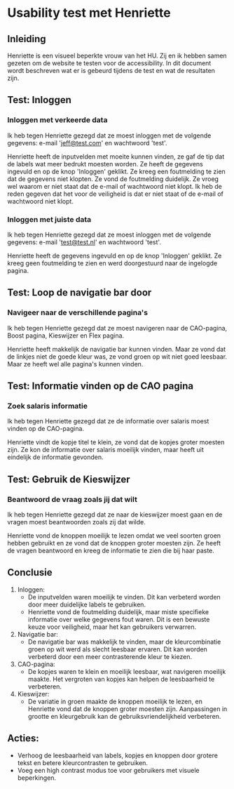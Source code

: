 # Usability test met Henriette

## Inleiding

Henriette is een visueel beperkte vrouw van het HU. Zij en ik hebben samen gezeten om de website te testen voor de
accessibility. In dit document wordt beschreven wat er is gebeurd tijdens de test en wat de resultaten zijn.

## Test: Inloggen

### Inloggen met verkeerde data

Ik heb tegen Henriette gezegd dat ze moest inloggen met de volgende gegevens:
e-mail 'jeff@test.com' en wachtwoord 'test'.

Henriette heeft de inputvelden met moeite kunnen vinden, ze gaf de tip dat de labels wat meer bedrukt moesten worden. Ze
heeft de gegevens ingevuld en op de knop 'Inloggen' geklikt. Ze kreeg een foutmelding te zien dat de gegevens niet
klopten. Ze vond de foutmelding duidelijk. Ze vroeg wel waarom er niet staat dat de e-mail of wachtwoord niet klopt. Ik
heb de reden gegeven dat het voor de veiligheid is dat er niet staat of de e-mail of wachtwoord niet klopt.

### Inloggen met juiste data

Ik heb tegen Henriette gezegd dat ze moest inloggen met de volgende gegevens:
e-mail 'test@test.nl' en wachtwoord 'test'.

Henriette heeft de gegevens ingevuld en op de knop 'Inloggen' geklikt. Ze kreeg geen foutmelding te zien en werd
doorgestuurd naar de ingelogde pagina.

## Test: Loop de navigatie bar door

### Navigeer naar de verschillende pagina's

Ik heb tegen Henriette gezegd dat ze moest navigeren naar de CAO-pagina, Boost pagina, Kieswijzer en Flex pagina.

Henriette heeft makkelijk de navigatie bar kunnen vinden. Maar ze vond dat de linkjes niet de goede kleur was, ze vond
groen op wit niet goed leesbaar. Maar ze heeft wel alle pagina's kunnen vinden.

## Test: Informatie vinden op de CAO pagina

### Zoek salaris informatie

Ik heb tegen Henriette gezegd dat ze de informatie over salaris moest vinden op de CAO-pagina.

Henriette vindt de kopje titel te klein, ze vond dat de kopjes groter moesten zijn. Ze kon de informatie over salaris
moeilijk vinden, maar heeft uit eindelijk de informatie gevonden.

## Test: Gebruik de Kieswijzer

### Beantwoord de vraag zoals jij dat wilt

Ik heb tegen Henriette gezegd dat ze naar de kieswijzer moest gaan en de vragen moest beantwoorden zoals zij dat wilde.

Henriette vond de knoppen moeilijk te lezen omdat we veel soorten groen hebben gebruikt en ze vond dat de knoppen groter
moesten zijn. Ze heeft de vragen beantwoord en kreeg de informatie te zien die bij haar paste.

## Conclusie

1. Inloggen:
    - De inputvelden waren moeilijk te vinden. Dit kan verbeterd worden door meer duidelijke labels te gebruiken.
    - Henriette vond de foutmelding duidelijk, maar miste specifieke informatie over welke gegevens fout waren. Dit is
      een bewuste keuze voor veiligheid, maar het kan gebruikers verwarren.
2. Navigatie bar:
    - De navigatie bar was makkelijk te vinden, maar de kleurcombinatie groen op wit werd als slecht leesbaar ervaren.
      Dit kan worden verbeterd door een meer contrasterende kleur te kiezen.
3. CAO-pagina:
    - De kopjes waren te klein en moeilijk leesbaar, wat navigeren moeilijk maakte. Het vergroten van kopjes kan helpen de
      leesbaarheid te verbeteren.
4. Kieswijzer:
    - De variatie in groen maakte de knoppen moeilijk te lezen, en Henriette vond dat de knoppen groter moesten
      zijn.
      Aanpassingen in grootte en kleurgebruik kan de gebruiksvriendelijkheid verbeteren.

## Acties:

- Verhoog de leesbaarheid van labels, kopjes en knoppen door grotere tekst en betere
  kleurcontrasten te gebruiken.
- Voeg een high contrast modus toe voor gebruikers met visuele beperkingen.


